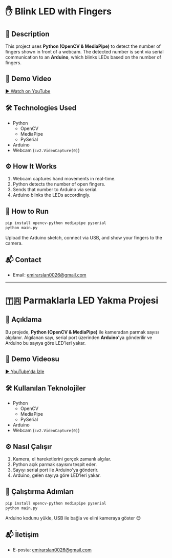 # ✋ Blink LED with Fingers

## 🔹 Description
This project uses **Python (OpenCV & MediaPipe)** to detect the number of fingers shown in front of a webcam. The detected number is sent via serial communication to an **Arduino**, which blinks LEDs based on the number of fingers.

## 🎥 Demo Video
[▶️ Watch on YouTube](https://youtu.be/ioeAbMgI5Z4?si=g6BzvEMV0ycUenil)

## 🛠️ Technologies Used
- Python
  - OpenCV
  - MediaPipe
  - PySerial
- Arduino
- Webcam (`cv2.VideoCapture(0)`)

## ⚙️ How It Works
1. Webcam captures hand movements in real-time.
2. Python detects the number of open fingers.
3. Sends that number to Arduino via serial.
4. Arduino blinks the LEDs accordingly.

## 🚀 How to Run
```bash
pip install opencv-python mediapipe pyserial
python main.py
```
Upload the Arduino sketch, connect via USB, and show your fingers to the camera.

## 📬 Contact
- Email: emirarslan0026@gmail.com

---

# 🇹🇷 Parmaklarla LED Yakma Projesi

## 🔹 Açıklama
Bu projede, **Python (OpenCV & MediaPipe)** ile kameradan parmak sayısı algılanır. Algılanan sayı, serial port üzerinden **Arduino**'ya gönderilir ve Arduino bu sayıya göre LED'leri yakar.

## 🎥 Demo Videosu
[▶️ YouTube'da İzle](https://youtu.be/ioeAbMgI5Z4?si=g6BzvEMV0ycUenil)

## 🛠️ Kullanılan Teknolojiler
- Python
  - OpenCV
  - MediaPipe
  - PySerial
- Arduino
- Webcam (`cv2.VideoCapture(0)`)

## ⚙️ Nasıl Çalışır
1. Kamera, el hareketlerini gerçek zamanlı algılar.
2. Python açık parmak sayısını tespit eder.
3. Sayıyı serial port ile Arduino'ya gönderir.
4. Arduino, gelen sayıya göre LED’leri yakar.

## 🚀 Çalıştırma Adımları
```bash
pip install opencv-python mediapipe pyserial
python main.py
```
Arduino kodunu yükle, USB ile bağla ve elini kameraya göster 😊

## 📬 İletişim
- E-posta: emirarslan0026@gmail.com
